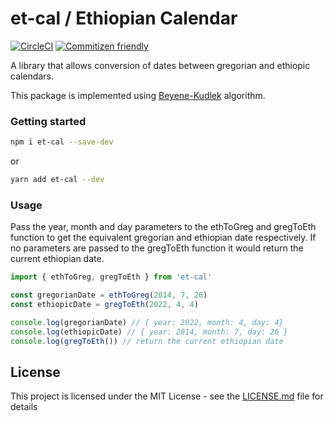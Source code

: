 # et-cal / Ethiopian Calendar
[![CircleCI](https://circleci.com/gh/targerian1999/et-cal/tree/main.svg?style=svg)](https://circleci.com/gh/targerian1999/et-cal/tree/main) [![Commitizen friendly](https://img.shields.io/badge/commitizen-friendly-brightgreen.svg)](http://commitizen.github.io/cz-cli/)

A library that allows conversion of dates between gregorian and ethiopic calendars.

This package is implemented using [Beyene-Kudlek](http://geez.org/Calendars/) algorithm.

### Getting started

```bash
npm i et-cal --save-dev
```

or
```bash
yarn add et-cal --dev
```
### Usage
Pass the year, month and day parameters to the ethToGreg and gregToEth function to get the equivalent gregorian and ethiopian date respectively.
If no parameters are passed to the gregToEth function it would return the current ethiopian date.

```typescript
import { ethToGreg, gregToEth } from 'et-cal'

const gregorianDate = ethToGreg(2014, 7, 26)
const ethiopicDate = gregToEth(2022, 4, 4)

console.log(gregorianDate) // { year: 2022, month: 4, day: 4}
console.log(ethiopicDate) // { year: 2014, month: 7, day: 26 }
console.log(gregToEth()) // return the current ethiopian date 
```

## License

This project is licensed under the MIT License - see the [LICENSE.md](https://github.com/targerian1999/et-cal/blob/main/LICENSE) file for details
